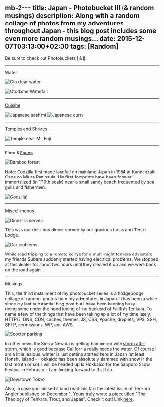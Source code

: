  mb-2---
title: Japan - Photobucket III (& random musings)
description: Along with a random collage of photos from my adventures throughout Japan - this blog post includes some even more random musings...
date: 2015-12-07T03:13:00+02:00
tags: [Random]
---
<div class="text-lg mt-2">
<p class="mb-2">Be sure to check out Photobuckets <a href="https://www.fallfishtenkara.com/japan-photobucket-i/ target="_blank" rel="noopener noreferrer""  class="text-red-500 hover:bg-red-500 hover:text-white">I</a> &amp; <a href="https://www.fallfishtenkara.com/japan-photobucket-ii/ target="_blank" rel="noopener noreferrer"" target="_blank"  class="text-red-500 hover:bg-red-500 hover:text-white">II</a>.</p>

<hr />

<p class="mt-2 mb-2 font-semibold">Water</p>

<img class="w-8/12 rounded-lg shadow-lg mx-auto" src="https://fallfish-tenkara-images.s3-us-west-1.amazonaws.com/FfT+-+Photobucket+III/japan+photobucket-river-pool-ogawayama.JPG" alt="Gin clear water" />

<img class="w-8/12 rounded-lg shadow-lg mx-auto" src="https://fallfish-tenkara-images.s3-us-west-1.amazonaws.com/FfT+-+Photobucket+III/japan+photobucket-waterfall-Otodome+Waterfall.JPG
" alt="Otodome Waterfall" />

<div class="mb-4"></div>

<hr />

<p class="mt-2 mb-2"><a href="https://www.fallfishtenkara.com/japanese-cuisine/" target="_blank" rel="noopener noreferrer"  class="text-red-500 hover:bg-red-500 hover:text-white font-semibold">Cuisine</a></p>

<img class="w-8/12 rounded-lg shadow-lg mx-auto mb-2" src="https://fallfish-tenkara-images.s3-us-west-1.amazonaws.com/FfT+-+Photobucket+III/japan+photobucket-okinawa+grapes-green+caviar-Caulerpa+lentillifera-sashimi.JPG" alt="Japanese sashimi" />

<img class="w-8/12 rounded-lg shadow-lg mx-auto" src="https://fallfish-tenkara-images.s3-us-west-1.amazonaws.com/FfT+-+Photobucket+III/japan+photobucket-tokyo-ginza-japanese+curry.JPG" alt="Japanese curry" />

<hr />

<p class="mt-2 mb-2 font-semibold"><a href="https://taiken.co/single/buddha-statue-and-rock-art-of-takatori-yama" target="_blank" rel="noopener noreferrer" class="text-red-500 hover:bg-red-500 hover:text-white">Temples</a> and Shrines</p>

<img class="w-8/12 rounded-lg shadow-lg mx-auto mb-2" src="https://fallfish-tenkara-images.s3-us-west-1.amazonaws.com/FfT+-+Photobucket+III/japan+photobucket-shrine-aokigahara-mount+fuji.JPG" alt="Temple near Mt. Fuji" />

<img class="w-8/12 rounded-lg shadow-lg mx-auto" src="https://fallfish-tenkara-images.s3-us-west-1.amazonaws.com/FfT+-+Photobucket+III/japan+photobucket-daizenji+temple.JPG" alt="" />

<hr />

<p class="mt-2 mb-2 font-semibold">Flora &amp; <a href="https://www.fallfishtenkara.com/tanzawa-mountains/" target="_blank" rel="noopener noreferrer" class="text-red-500 hover:bg-red-500 hover:text-white">Fauna</a></p>

<img class="w-8/12 rounded-lg shadow-lg mx-auto" src="https://fallfish-tenkara-images.s3-us-west-1.amazonaws.com/FfT+-+Photobucket+III/japan+photobucket-bamboo+forest-yokosuka.JPG" alt="Bamboo forest" />

<p class="mt-2 mb-2">Note: Godzilla first made landfall on mainland Japan in 1954 at Kannonzaki Cape on Miura Peninsula. His first footprints have been forever immortalized (in 1/10th scale) near a small sandy beach frequented by sea gulls and fishermen.</p>

<img class="w-8/12 rounded-lg shadow-lg mx-auto" src="https://fallfish-tenkara-images.s3-us-west-1.amazonaws.com/FfT+-+Photobucket+III/japan+photobucket-godzila+footprint-miura+peninsula.JPG" alt="Godzilla!" />

<hr />

<p class="mt-2 mb-2 font-semibold">Miscellaneous</p>

<div class="w-8/12 mx-auto mb-2">
<img class="rounded-lg shadow-lg" src="https://fallfish-tenkara-images.s3-us-west-1.amazonaws.com/FfT+-+Photobucket+III/japan+photobucket-korean+bbq-tanigawadake-lodge.JPG" alt="Dinner is served." />
<p class="italic text-center">This was our delicious dinner served by our gracious hosts and Tenjin Lodge.</p>
</div>

<div class="w-8/12 mx-auto">
<img class="rounded-lg shadow-lg" src="https://fallfish-tenkara-images.s3-us-west-1.amazonaws.com/FfT+-+Photobucket+III/japan+photobucket-subaru+dealer-road+trip.JPG" alt="Car problems" />
<p class="italic text-center">While road tripping to a remote keiryu for a multi-night tenkara adventure my friends Subaru suddenly started having electrical problems. We stopped at this dealer for about two hours until they cleared it up and we were back on the road again...</p>
</div>

<hr />

<p class="mt-2 mb-2 font-bold">Musings</p>
<p class="mt-2 mb-2">This, the third installment of my photobucket series is a hodgepodge collage of random photos from my adventures in Japan. It has been a while since my last substantial blog post but I have been keeping busy doing some under the hood tuning of the backend of Fallfish Tenkara. To name a few of the things that have been taking up a lot of my time lately: HTTP/2, DNS, CDN, caches, themes, JS, CSS, Apache, droplets, VPS, SSH, SFTP, permissions, WP, and AWS.</p>

<img class="w-8/12 rounded-lg shadow-lg mx-auto" src="https://fallfish-tenkara-images.s3-us-west-1.amazonaws.com/FfT+-+Photobucket+III/japan+photobucket-scooter+parking+lot-yokosuka.JPG" alt="Scooter parking" />

<p class="mt-2 mb-2">In other news the Sierra Nevada is getting hammered with <a href="https://unofficialalpine.com/" target="_blank" rel="noopener noreferrer"  class="text-red-500 hover:bg-red-500 hover:text-white">storm after storm</a>, which is good because California really needs the water. Of course I am a little jealous, winter is just getting started here in Japan (at least Honshu Island - Hokkaido has been absolutely slammed with snow in the last month or so). I will be headed up to Hokkaido for the Sapporo Snow Festival in February - I am looking forward to that trip.</p>

<img class="w-8/12 rounded-lg shadow-lg mx-auto" src="https://fallfish-tenkara-images.s3-us-west-1.amazonaws.com/FfT+-+Photobucket+III/japan+photobucket-tokyo-downtown.JPG" alt="Downtown Tokyo" />

<p class="mt-2 mb-2">Also, in case you missed it (and read this far) the latest issue of Tenkara Angler published on December 1. Yours truly wrote a piece titled "The Theology of Tenkara, Trout, and Japan". Check it out! Link <a href="https://www.fallfishtenkara.com/recent-press/" target="_blank" rel="noopener noreferrer"  class="text-red-500 hover:bg-red-500 hover:text-white">here</a>.</p>
</div>